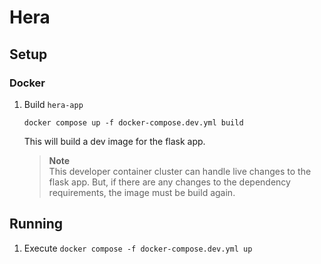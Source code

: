 # Hera

## Setup
<!-- ### Python Environment
1. Setup `python` virtual environment.
    ```
    python3 -m venv venv
    ```
    > **Warning** <br />
    > The environment must be named `venv` since it will be mounted onto the container orchestrated by `docker-compose.dev.yml`.
2. Activate the environment.
- Linux
    ```
    source venv/bin/activate
    ```
3. Install dependencies.
    ```
    pip install -r ./requirements.txt
    ``` -->

### Docker
1. Build `hera-app`
    ```
    docker compose up -f docker-compose.dev.yml build
    ```
    This will build a dev image for the flask app.
    > **Note** <br />
    > This developer container cluster can handle live changes to the flask app.
    But, if there are any changes to the dependency requirements, the image must
    be build again.

## Running
<!-- 1. Activate the python virtual environment (`venv`). -->
1. Execute `docker compose -f docker-compose.dev.yml up`
